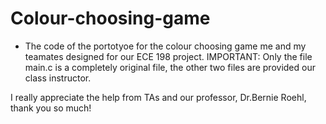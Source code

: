 # Colour-choosing-game
- The code of the portotyoe for the colour choosing game me and my teamates designed for our ECE 198 project. 
IMPORTANT: Only the file main.c is a completely original file, the other two files are provided our class instructor. 

I really appreciate the help from TAs and our professor, Dr.Bernie Roehl, thank you so much!
